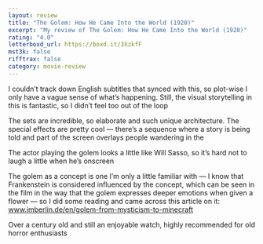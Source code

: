 ```yaml
---
layout: review
title: "The Golem: How He Came Into the World (1920)"
excerpt: "My review of The Golem: How He Came Into the World (1920)"
rating: "4.0"
letterboxd_url: https://boxd.it/3XzkfF
mst3k: false
rifftrax: false
category: movie-review
---
```


I couldn’t track down English subtitles that synced with this, so plot-wise I only have a vague sense of what’s happening. Still, the visual storytelling in this is fantastic, so I didn’t feel too out of the loop

The sets are incredible, so elaborate and such unique architecture. The special effects are pretty cool — there’s a sequence where a story is being told and part of the screen overlays people wandering in the

The actor playing the golem looks a little like Will Sasso, so it’s hard not to laugh a little when he’s onscreen

The golem as a concept is one I’m only a little familiar with — I know that Frankenstein is considered influenced by the concept, which can be seen in the film in the way that the golem expresses deeper emotions when given a flower — so I did some reading and came across this article on it: <a href="https://www.jmberlin.de/en/golem-from-mysticism-to-minecraft" rel="nofollow">www.jmberlin.de/en/golem-from-mysticism-to-minecraft</a>

Over a century old and still an enjoyable watch, highly recommended for old horror enthusiasts
